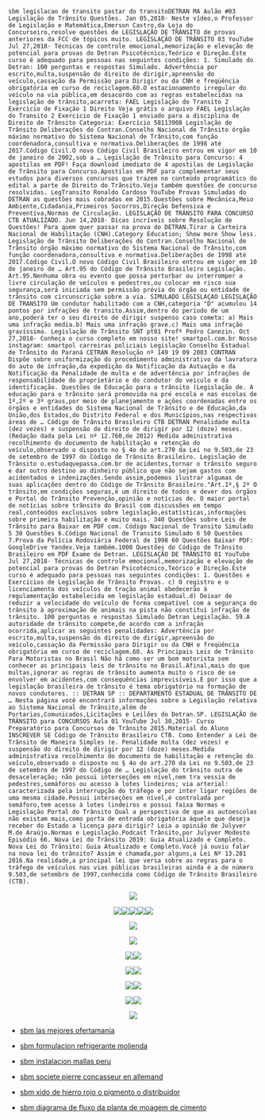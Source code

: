 
```
sbm legislacao de transito pastar do transitoDETRAN MA Aulão #03 Legislação de Trânsito Questões. Jan 05,2018· Neste vídeo,o Professor de Legislação e Matemática,Emerson Castro,da Loja do Concurseiro,resolve questões de LEGISLAÇÃO DE TRÂNSITO de provas anteriores da FCC de tópicos muito. LEGISLAÇÃO DE TRÂNSITO 03 YouTube Jul 27,2018· Técnicas de controle emocional,memorização e elevação de potencial para provas do Detran Psicotécnico,Teórico e Direção.Este curso é adequado para pessoas nas seguintes condições: 1. Simulado do Detran: 100 perguntas e respostas Simulado. Advertência por escrito,multa,suspensão do direito de dirigir,apreensão do veículo,cassação da Permissão para Dirigir ou da CNH e freqüência obrigatória em curso de reciclagem.60.O estacionamento irregular do veículo na via pública,em desacordo com as regras estabelecidas na legislação de trânsito,acarreta: FAEL Legislação do Transito 2 Exercicio de Fixação 1 Direito Veja grátis o arquivo FAEL Legislação do Transito 2 Exercicio de Fixação 1 enviado para a disciplina de Direito de Trânsito Categoria: Exercício 58113908 Legislação de Trânsito Deliberações do Contran.Conselho Nacional de Trânsito órgão máximo normativo do Sistema Nacional de Trânsito,com função coordenadora,consultiva e normativa.Deliberações de 1998 até 2017.Código Civil.O novo Código Civil Brasileiro entrou em vigor em 10 de janeiro de 2002,sob a … Legislação de Trânsito para Concurso: 4 apostilas em PDF! Faça download imediato de 4 apostilas de Legislação de Trânsito para Concurso.Apostilas em PDF para complementar seus estudos para diversos concursos que trazem no conteúdo programático do edital a parte de Direito do Trânsito.Veja também questões de concurso resolvidas. LegTransito Ronaldo Cardoso YouTube Provas Simuladas do DETRAN as questões mais cobradas em 2015.Questões sobre Mecânica,Meio Ambiente,Cidadania,Primeiros Socorros,Direção Defensiva e Preventiva,Normas de Circulação. LEGISLAÇÃO DE TRÂNSITO PARA CONCURSO CTB ATUALIZADO. Jun 14,2018· Dicas incríveis sobre Resolução de Questões! Para quem quer passar na prova do DETRAN.Tirar a Carteira Nacional de Habilitação (CNH).Category Education; Show more Show less. Legislação de Trânsito Deliberações do Contran.Conselho Nacional de Trânsito órgão máximo normativo do Sistema Nacional de Trânsito,com função coordenadora,consultiva e normativa.Deliberações de 1998 até 2017.Código Civil.O novo Código Civil Brasileiro entrou em vigor em 10 de janeiro de … Art.95 do Código de Trânsito Brasileiro Legislação. Art.95.Nenhuma obra ou evento que possa perturbar ou interromper a livre circulação de veículos e pedestres,ou colocar em risco sua segurança,será iniciada sem permissão prévia do órgão ou entidade de trânsito com circunscrição sobre a via. SIMULADO LEGISLAÇAO LEGISLAÇÃO DE TRANSITO Um condutor habilitado com a CNH,categoria "D" acumulou 14 pontos por infrações de transito.Assim,dentro do período de um ano,poderá ter o seu direito de dirigir suspenso caso cometa: a) Mais uma infração media.b) Mais uma infração grave.c) Mais uma infração gravíssima. Legislação de Trânsito SNT pt01 Profº Pedro Canezin. Oct 27,2018· Conheça o curso completo em nosso site! smartpol.com.br Nosso instagram: smartpol carreiras policiais Legislação Conselho Estadual de Trânsito do Paraná CETRAN Resolução nº 149 19 09 2003 CONTRAN Dispõe sobre uniformização do procedimento administrativo da lavratura do auto de infração,da expedição da Notificação da Autuação e da Notificação da Penalidade de multa e de advertência por infrações de responsabilidade do proprietário e do condutor do veiculo e da identificação. Questões de Educação para o trânsito (Legislação de. A educação para o trânsito será promovida na pré escola e nas escolas de 1º,2º e 3º graus,por meio de planejamento e ações coordenadas entre os órgãos e entidades do Sistema Nacional de Trânsito e de Educação,da União,dos Estados,do Distrito Federal e dos Municípios,nas respectivas áreas de … Código de Trânsito Brasileiro CTB DETRAN Penalidade multa (dez vezes) e suspensão do direito de dirigir por 12 (doze) meses.(Redação dada pela Lei nº 12.760,de 2012) Medida administrativa recolhimento do documento de habilitação e retenção do veículo,observado o disposto no § 4o do art.270 da Lei no 9.503,de 23 de setembro de 1997 do Código de Trânsito Brasileiro. Legislação de Trânsito o.estudaquepassa.com.br de acidentes,tornar o trânsito seguro e dar outro destino ao dinheiro público que não sejam gastos com acidentados e indenizações.Sendo assim,podemos ilustrar algumas de suas aplicações dentro do Código de Trânsito Brasileiro."Art.1º,§ 2º O trânsito,em condições seguras,é um direito de todos e dever dos órgãos e Portal do Trânsito Prevenção,opinião e notícias de. O maior portal de notícias sobre trânsito do Brasil com discussões em tempo real,conteúdos exclusivos sobre legislação,estatísticas,informações sobre primeira habilitação e muito mais. 340 Questões sobre Leis de Trânsito para Baixar em PDF com. Código Nacional de Transito Simulado 5 30 Questões 6.Código Nacional de Transito Simulado 6 50 Questões 7.Prova da Polícia Rodoviária Federal de 1998 60 Questões Baixar PDF: GoogleDrive Yandex.Veja também.1000 Questões do Código de Trânsito Brasileiro em PDF Exame do Detran. LEGISLAÇÃO DE TRÂNSITO 01 YouTube Jul 27,2018· Técnicas de controle emocional,memorização e elevação de potencial para provas do Detran Psicotécnico,Teórico e Direção.Este curso é adequado para pessoas nas seguintes condições: 1. Questões e Exercícios de Legislação de Trânsito Provas. c) O registro e o licenciamento dos veículos de tração animal obedecerão à regulamentação estabelecida em legislação estadual.d) Deixar de reduzir a velocidade do veículo de forma compatível com a segurança do trânsito à aproximação de animais na pista não constitui infração de trânsito. 100 perguntas e respostas Simulado Detran Legislação. 59.A autoridade de trânsito compete,de acordo com a infração ocorrida,aplicar as seguintes penalidades: Advertência por escrito,multa,suspensão do direito de dirigir,apreensão do veículo,cassação da Permissão para Dirigir ou da CNH e freqüência obrigatória em curso de reciclagem.60. As Principais Leis de Trânsito Para Motoristas no Brasil Não há como ser um bom motorista sem conhecer as principais leis de trânsito no Brasil.Afinal,mais do que multas,ignorar as regras de trânsito aumenta muito o risco de se envolver em acidentes,com consequências imprevisíveis.É por isso que a legislação brasileira de trânsito é tema obrigatório na formação de novos condutores. :: DETRAN SP :: DEPARTAMENTO ESTADUAL DE TRÂNSITO DE … Nesta página você encontrará informações sobre a Legislação relativa ao Sistema Nacional de Trânsito,além de Portarias,Comunicados,Licitações e Leilões do Detran.SP. LEGISLAÇÃO de TRÂNSITO para CONCURSOS Aula 01 YouTube Jul 30,2015· Curso Preparatório para Concursos de Trânsito 2015.Material do Aluno INSCREVER SE Código de Trânsito Brasileiro CTB. Como Entender a Lei de Trânsito de Maneira Simples (e. Penalidade multa (dez vezes) e suspensão do direito de dirigir por 12 (doze) meses.Medida administrativa recolhimento do documento de habilitação e retenção do veículo,observado o disposto no § 4o do art.270 da Lei no 9.503,de 23 de setembro de 1997 do Código de … Legislação do trânsito outra de desaceleração; não possui interseções em nível,nem tra vessia de pedestres,semáforos ou acesso à lotes lindeiros; via arterial: caracterizada pela interrupção do tráfego e por inter ligar regiões de uma mesma cidade.Possui interseções em nível,é controlada por semáforo,tem acesso à lotes lindeiros e possui faixa Normas e Legislação Portal do Trânsito Qual a perspectiva de que as autoescolas não existam mais,como porta de entrada obrigatória àquele que deseja receber do Estado a licença para dirigir? Leia a opinião de Julyver M.de Araújo.Normas e Legislação.Podcast Trânsito,por Julyver Modesto Episódio 66. Nova Lei do Trânsito 2019: Guia Atualizado e Completo. Nova Lei do Trânsito: Guia Atualizado e Completo.Você já ouviu falar na nova lei do trânsito? Assim é chamada,por alguns,a Lei Nº 13.281 2016.Na realidade,a principal lei que versa sobre as regras para o tráfego de veículos nas vias públicas brasileiras ainda é a de número 9.503,de setembro de 1997,conhecida como Código de Trânsito Brasileiro (CTB). 
```

<div align="center">

<a href="https://es-crusher.shibang-china.com/github&k=sbm+legislacao+de+transito+pastar+do+transito"><img src="https://static.shibang-china.com/es/crusher/logo.jpg"></a>

<a href="https://es-crusher.shibang-china.com/github&k=sbm+legislacao+de+transito+pastar+do+transito"><img src="https://static.shibang-china.com/es/crusher/index.jpg"></a><a href="https://es-crusher.shibang-china.com/material.htmlgithub&k=sbm+legislacao+de+transito+pastar+do+transito"><img src="https://static.shibang-china.com/es/crusher/material.jpg"></a><a href="https://es-crusher.shibang-china.com/application.htmlgithub&k=sbm+legislacao+de+transito+pastar+do+transito"><img src="https://static.shibang-china.com/es/crusher/application.jpg"></a><a href="https://es-crusher.shibang-china.com/aboutus.htmlgithub&k=sbm+legislacao+de+transito+pastar+do+transito"><img src="https://static.shibang-china.com/es/crusher/aboutus.jpg"></a><a href="https://es-crusher.shibang-china.com/contact.htmlgithub&k=sbm+legislacao+de+transito+pastar+do+transito"><img src="https://static.shibang-china.com/es/crusher/contact.jpg"></a>

<a href="https://es-crusher.shibang-china.com/github&k=sbm+legislacao+de+transito+pastar+do+transito"><img src="https://static.shibang-china.com/es/crusher/banner.jpg"></a>

<a href="https://swt.shibang-china.com/github&k=sbm+legislacao+de+transito+pastar+do+transito"><img src="https://static.shibang-china.com/es/crusher/text.jpg"></a>

<a href="https://swt.shibang-china.com/github&k=sbm+legislacao+de+transito+pastar+do+transito"><img src="https://static.shibang-china.com/es/crusher/chat.jpg"></a><a href="https://es-crusher.shibang-china.com/contact.htmlgithub&k=sbm+legislacao+de+transito+pastar+do+transito"><img src="https://static.shibang-china.com/es/crusher/message.jpg"></a>

<a href="https://es-crusher.shibang-china.com/products/pe.htmlgithub&k=sbm+legislacao+de+transito+pastar+do+transito"><img src="https://static.shibang-china.com/es/crusher/pe.jpg"></a><a href="https://es-crusher.shibang-china.com/products/pf.htmlgithub&k=sbm+legislacao+de+transito+pastar+do+transito"><img src="https://static.shibang-china.com/es/crusher/pf.jpg"></a>

<a href="https://es-crusher.shibang-china.com/products/hpt.htmlgithub&k=sbm+legislacao+de+transito+pastar+do+transito"><img src="https://static.shibang-china.com/es/crusher/hpt.jpg"></a><a href="https://es-crusher.shibang-china.com/products/vsi.htmlgithub&k=sbm+legislacao+de+transito+pastar+do+transito"><img src="https://static.shibang-china.com/es/crusher/vsi.jpg"></a>

<a href="https://es-crusher.shibang-china.com/products/klv.htmlgithub&k=sbm+legislacao+de+transito+pastar+do+transito"><img src="https://static.shibang-china.com/es/crusher/klv.jpg"></a><a href="https://es-crusher.shibang-china.com/products/portable.htmlgithub&k=sbm+legislacao+de+transito+pastar+do+transito"><img src="https://static.shibang-china.com/es/crusher/portable.jpg"></a>

<a href="https://swt.shibang-china.com/github&k=sbm+legislacao+de+transito+pastar+do+transito"><img src="https://static.shibang-china.com/es/crusher/case.jpg"></a>

</div>


* [sbm las mejores ofertamania](sbm%20las%20mejores%20ofertamania.md)

* [sbm formulacion refrigerante molienda](sbm%20formulacion%20refrigerante%20molienda.md)

* [sbm instalacion mallas peru](sbm%20instalacion%20mallas%20peru.md)

* [sbm societe pierre concasseur en allemand](sbm%20societe%20pierre%20concasseur%20en%20allemand.md)

* [sbm xido de hierro rojo o pigmento o distribuidor](sbm%20xido%20de%20hierro%20rojo%20o%20pigmento%20o%20distribuidor.md)

* [sbm diagrama de fluxo da planta de moagem de cimento](sbm%20diagrama%20de%20fluxo%20da%20planta%20de%20moagem%20de%20cimento.md)